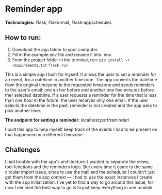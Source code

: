 # Reminder app

<p><b>Technologies:</b> Flask, Flaks-mail, Flask-appscheduler.</p>

## How to run:

1. Download the app folder to your computer.
2. Fill in the example.env file and rename it into .env.
3. From the project folder in the terminal, run:
`pip install -r requirements.txt`
`flask run`

This is a simple app I built for myself. It allows the user to set a reminder for an event, for a datetime in another timezone. The app converts the datetime from the original timezone to the requested timezone and sends reminders to the user's email: one an hor before and another one five minutes before ther selected datetime. If a user requests a reminder for the time that is less than one hour in the future, the user recieves only one email. If the user selects the datetime in the past, reminder is not created and the app asks to pick another time.

<p><b>The endpoint for setting a reminder:</b> localhost:port/reminder/</p>

I built this app to help myself keep track of the events I had to be present on that happenned in a different timezone.

## Challenges

I had trouble with the app's architecture: I wanted to separate the views, tool functions and the reminders logic. But every time it came to the same circular import issue, since to use the mail and the scheduler I couldn't just get them from the app context — I had to use the exact instances I create with the app initialization. I've yet to find a way to go around this issue, for now I decided the best way to go is to just keep everything in one module.